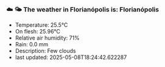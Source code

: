 ### ☁️ 🌤️  The weather in Florianópolis is: Florianópolis

- Temperature: 25.5°C
- On flesh: 25.96°C
- Relative air humidity: 71%
- Rain: 0.0 mm
- Description: Few clouds
- last updated: 2025-05-08T18:24:42.622287

